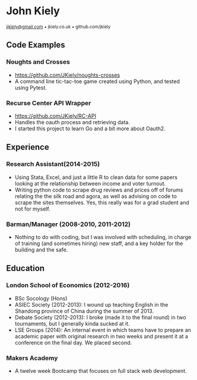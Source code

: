 # John Kiely
<sub>jjkiely@gmail.com • jkiely.co.uk • github.com/jkiely </sub>

## Code Examples

### Noughts and Crosses
- https://github.com/JKiely/noughts-crosses
- A command line tic-tac-toe game created using Python, and tested using Pytest.

### Recurse Center API Wrapper
- https://github.com/JKiely/RC-API
- Handles the oauth process and retrieving data.
- I started this project to learn Go and a bit more about Oauth2.

## Experience

### Research Assistant(2014-2015)
- Using Stata, Excel, and just a little R to clean data for some papers looking at the relationship between income and voter turnout.
- Writing python code to scrape drug reviews and prices off of forums relating the the silk road and agora, as well as advising on code to scrape the sites themselves. Yes, this really was for a grad student and not for myself.

### Barman/Manager (2008-2010, 2011-2012)
- Nothing to do with coding, but I was involved with scheduling, in charge of training (and sometimes hiring) new staff, and a key holder for the building and the safe.


## Education

### London School of Economics (2012-2016)
- BSc Socology (Hons)
- ASIEC Society (2012-2013): I wound up teaching English in the Shandong province of China during the summer of 2013.
- Debate Society (2012-2013): I broke (made it to the final round) in two tournaments, but I generally kinda sucked at it.
- LSE Groups (2014): An internal event in which teams have to prepare an academic paper with original research in two weeks and present it at a conference on the final day. We placed second.

### Makers Academy
- A twelve week Bootcamp that focuses on full stack web development.
